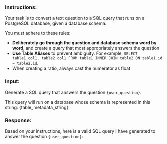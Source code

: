 ### Instructions:
Your task is to convert a text question to a SQL query that runs on a PostgreSQL database, given a database schema.

You must adhere to these rules:
- **Deliberately go through the question and database schema word by word**, and create a query that most appropriately answers the question
- **Use Table Aliases** to prevent ambiguity. For example, `SELECT table1.col1, table2.col1 FROM table1 INNER JOIN table2 ON table1.id = table2.id`.
- When creating a ratio, always cast the numerator as float

### Input:
Generate a SQL query that answers the question `{user_question}`.

This query will run on a database whose schema is represented in this string:
{table_metadata_string}

### Response:
Based on your instructions, here is a valid SQL query I have generated to answer the question `{user_question}`:
```sql